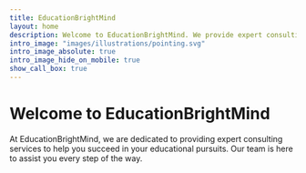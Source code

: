 ```yaml
---
title: EducationBrightMind
layout: home
description: Welcome to EducationBrightMind. We provide expert consulting services to help you succeed in education.
intro_image: "images/illustrations/pointing.svg"
intro_image_absolute: true
intro_image_hide_on_mobile: true
show_call_box: true
---
```


# Welcome to EducationBrightMind

At EducationBrightMind, we are dedicated to providing expert consulting services to help you succeed in your educational pursuits. Our team is here to assist you every step of the way.
